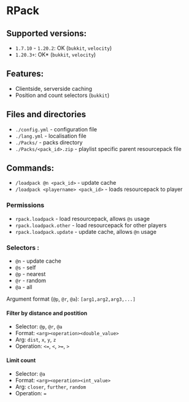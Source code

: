# RPack
## Supported versions:
- `1.7.10` - `1.20.2`: OK (`bukkit`, `velocity`)
- `1.20.3+`: OK* (`bukkit`, `velocity`)
## Features:
- Clientside, serverside caching
- Position and count selectors (`bukkit`)
## Files and directories
- `./config.yml` - configuration file
- `./lang.yml` - localisation file
- `./Packs/` - packs directory
- `./Packs/<pack_id>.zip` - playlist specific parent resourcepack file
## Commands:
- `/loadpack @n <pack_id>` - update cache
- `/loadpack <playername> <pack_id>` - loads resourcepack to player
### Permissions
- `rpack.loadpack` - load resourcepack, allows `@s` usage
- `rpack.loadpack.other` - load resourcepack for other players
- `rpack.loadpack.update` - update cache, allows `@n` usage
### Selectors <playername>:
- `@n` - update cache
- `@s` - self
- `@p` - nearest
- `@r` - random
- `@a` - all

Argument format (`@p`, `@r`, `@a`): `[arg1,arg2,arg3,...]`
#### Filter by distance and postition
- Selector: `@p`, `@r`, `@a`
- Format: `<arg><operation><double_value>`
- Arg: `dist`, `x`, `y`, `z`
- Operation: `<=`, `<`, `>=`, `>`
#### Limit count
- Selector: `@a`
- Format: `<arg><operation><int_value>`
- Arg: `closer`, `further`, `random`
- Operation: `=`
